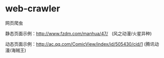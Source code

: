 # web-crawler
网页爬虫

静态页面示例：http://www.fzdm.com/manhua/47/   (风之动漫/火星异种)

动态页面示例：http://ac.qq.com/ComicView/index/id/505430/cid/1  (腾讯动漫/海贼王)
